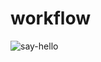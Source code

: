 # workflow
![say-hello](https://github.com/aydaver/workflow/actions/workflows/say-hello.yml/badge.svg)
